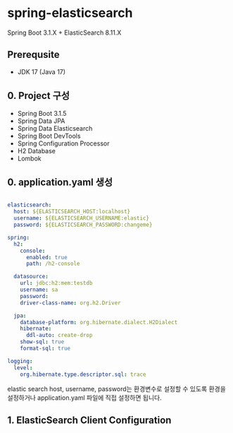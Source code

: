 # spring-elasticsearch
Spring Boot 3.1.X + ElasticSearch 8.11.X


## Prerequsite
- JDK 17 (Java 17)

## 0. Project 구성
- Spring Boot 3.1.5
- Spring Data JPA
- Spring Data Elasticsearch
- Spring Boot DevTools
- Spring Configuration Processor
- H2 Database
- Lombok

## 0. application.yaml 생성
```yaml

elasticsearch:
  host: ${ELASTICSEARCH_HOST:localhost}
  username: ${ELASTICSEARCH_USERNAME:elastic}
  password: ${ELASTICSEARCH_PASSWORD:changeme}

spring:
  h2:
    console:
      enabled: true
      path: /h2-console

  datasource:
    url: jdbc:h2:mem:testdb
    username: sa
    password:
    driver-class-name: org.h2.Driver

  jpa:
    database-platform: org.hibernate.dialect.H2Dialect
    hibernate:
      ddl-auto: create-drop
    show-sql: true
    format-sql: true

logging:
  level:
    org.hibernate.type.descriptor.sql: trace
```

elastic search host, username, password는 환경변수로 설정할 수 있도록 환경을 설정하거나 
application.yaml 파일에 직접 설정하면 됩니다.

## 1. ElasticSearch Client Configuration

```java

```